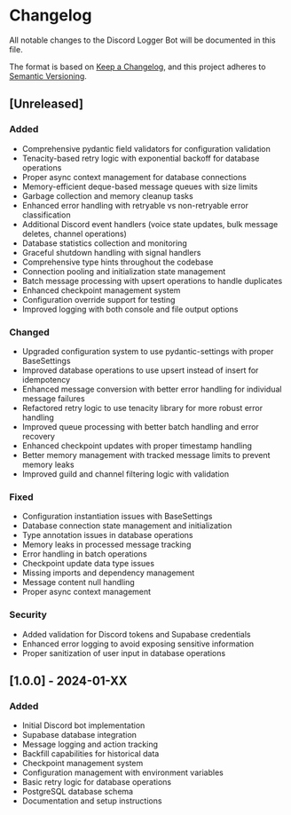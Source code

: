 # Changelog

All notable changes to the Discord Logger Bot will be documented in this file.

The format is based on [Keep a Changelog](https://keepachangelog.com/en/1.0.0/),
and this project adheres to [Semantic Versioning](https://semver.org/spec/v2.0.0.html).

## [Unreleased]

### Added
- Comprehensive pydantic field validators for configuration validation
- Tenacity-based retry logic with exponential backoff for database operations
- Proper async context management for database connections
- Memory-efficient deque-based message queues with size limits
- Garbage collection and memory cleanup tasks
- Enhanced error handling with retryable vs non-retryable error classification
- Additional Discord event handlers (voice state updates, bulk message deletes, channel operations)
- Database statistics collection and monitoring
- Graceful shutdown handling with signal handlers
- Comprehensive type hints throughout the codebase
- Connection pooling and initialization state management
- Batch message processing with upsert operations to handle duplicates
- Enhanced checkpoint management system
- Configuration override support for testing
- Improved logging with both console and file output options

### Changed
- Upgraded configuration system to use pydantic-settings with proper BaseSettings
- Improved database operations to use upsert instead of insert for idempotency
- Enhanced message conversion with better error handling for individual message failures
- Refactored retry logic to use tenacity library for more robust error handling
- Improved queue processing with better batch handling and error recovery
- Enhanced checkpoint updates with proper timestamp handling
- Better memory management with tracked message limits to prevent memory leaks
- Improved guild and channel filtering logic with validation

### Fixed
- Configuration instantiation issues with BaseSettings
- Database connection state management and initialization
- Type annotation issues in database operations
- Memory leaks in processed message tracking
- Error handling in batch operations
- Checkpoint update data type issues
- Missing imports and dependency management
- Message content null handling
- Proper async context management

### Security
- Added validation for Discord tokens and Supabase credentials
- Enhanced error logging to avoid exposing sensitive information
- Proper sanitization of user input in database operations

## [1.0.0] - 2024-01-XX

### Added
- Initial Discord bot implementation
- Supabase database integration
- Message logging and action tracking
- Backfill capabilities for historical data
- Checkpoint management system
- Configuration management with environment variables
- Basic retry logic for database operations
- PostgreSQL database schema
- Documentation and setup instructions 